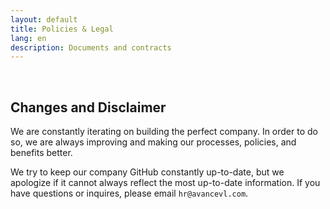 ```yaml
---
layout: default
title: Policies & Legal
lang: en
description: Documents and contracts
---
```




<br>

## Changes and Disclaimer

We are constantly iterating on building the perfect company. In order to do so, we are always improving and making our processes, policies, and benefits better.

We try to keep our company GitHub constantly up-to-date, but we apologize if it cannot always reflect the most up-to-date information. If you have questions or inquires, please email `hr@avancevl.com`.